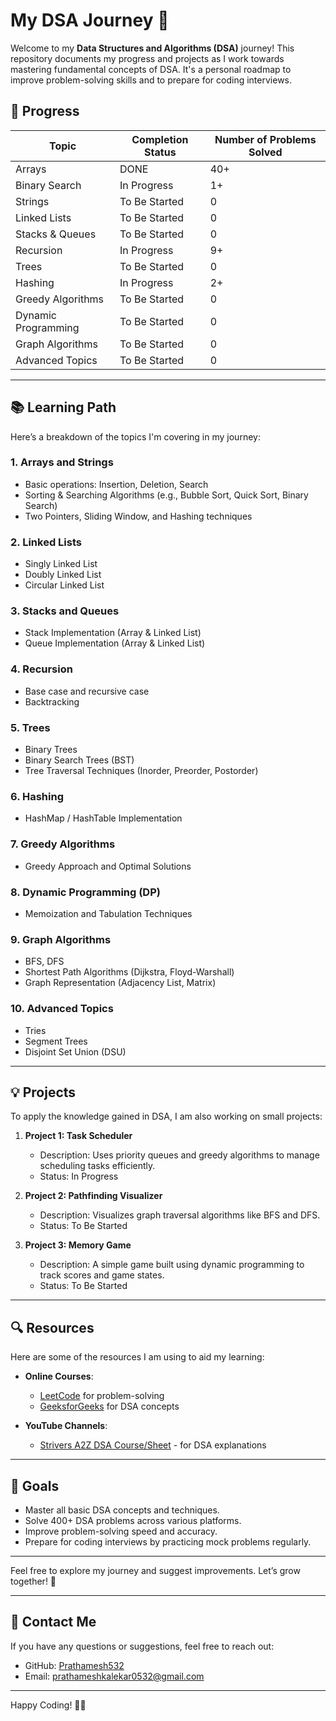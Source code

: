 # My DSA Journey 🚀

Welcome to my **Data Structures and Algorithms (DSA)** journey! This repository documents my progress and projects as I work towards mastering fundamental concepts of DSA. It's a personal roadmap to improve problem-solving skills and to prepare for coding interviews.

## 🚧 Progress

| Topic             | Completion Status | Number of Problems Solved |
| ----------------- | ----------------- | ------------------------- |
| Arrays             | DONE              | 40+                      |
| Binary Search      | In Progress       | 1+                       |
| Strings            | To Be Started     | 0                        |
| Linked Lists       | To Be Started     | 0                        |
| Stacks & Queues    | To Be Started     | 0                        |
| Recursion          | In Progress     | 9+                        |
| Trees              | To Be Started     | 0                        |
| Hashing            | In Progress     | 2+                        |
| Greedy Algorithms  | To Be Started     | 0                        |
| Dynamic Programming| To Be Started     | 0                        |
| Graph Algorithms   | To Be Started     | 0                        |
| Advanced Topics    | To Be Started     | 0                        |

---

## 📚 Learning Path

Here’s a breakdown of the topics I'm covering in my journey:

### 1. **Arrays and Strings**
   - Basic operations: Insertion, Deletion, Search
   - Sorting & Searching Algorithms (e.g., Bubble Sort, Quick Sort, Binary Search)
   - Two Pointers, Sliding Window, and Hashing techniques

### 2. **Linked Lists**
   - Singly Linked List
   - Doubly Linked List
   - Circular Linked List

### 3. **Stacks and Queues**
   - Stack Implementation (Array & Linked List)
   - Queue Implementation (Array & Linked List)

### 4. **Recursion**
   - Base case and recursive case
   - Backtracking

### 5. **Trees**
   - Binary Trees
   - Binary Search Trees (BST)
   - Tree Traversal Techniques (Inorder, Preorder, Postorder)

### 6. **Hashing**
   - HashMap / HashTable Implementation

### 7. **Greedy Algorithms**
   - Greedy Approach and Optimal Solutions

### 8. **Dynamic Programming (DP)**
   - Memoization and Tabulation Techniques

### 9. **Graph Algorithms**
   - BFS, DFS
   - Shortest Path Algorithms (Dijkstra, Floyd-Warshall)
   - Graph Representation (Adjacency List, Matrix)

### 10. **Advanced Topics**
   - Tries
   - Segment Trees
   - Disjoint Set Union (DSU)

---

## 💡 Projects

To apply the knowledge gained in DSA, I am also working on small projects:

1. **Project 1: Task Scheduler**
   - Description: Uses priority queues and greedy algorithms to manage scheduling tasks efficiently.
   - Status: In Progress

2. **Project 2: Pathfinding Visualizer**
   - Description: Visualizes graph traversal algorithms like BFS and DFS.
   - Status: To Be Started

3. **Project 3: Memory Game**
   - Description: A simple game built using dynamic programming to track scores and game states.
   - Status: To Be Started

---

## 🔍 Resources

Here are some of the resources I am using to aid my learning:

- **Online Courses**:
  - [LeetCode](https://leetcode.com) for problem-solving
  - [GeeksforGeeks](https://geeksforgeeks.org) for DSA concepts

- **YouTube Channels**:
  - [Strivers A2Z DSA Course/Sheet](https://www.youtube.com/@takeUforward) - for DSA explanations
---

## 🎯 Goals

- Master all basic DSA concepts and techniques.
- Solve 400+ DSA problems across various platforms.
- Improve problem-solving speed and accuracy.
- Prepare for coding interviews by practicing mock problems regularly.

---

Feel free to explore my journey and suggest improvements. Let’s grow together! 💪

--- 

## 🚀 Contact Me

If you have any questions or suggestions, feel free to reach out:

- GitHub: [Prathamesh532](https://github.com/Prathamesh532)
- Email: prathameshkalekar0532@gmail.com

---

Happy Coding! 👨‍💻
